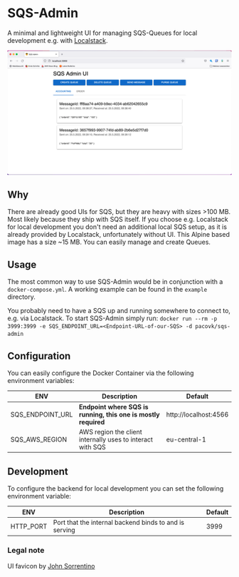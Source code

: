 # SQS-Admin

A minimal and lightweight UI for managing SQS-Queues for local development e.g. with [Localstack](https://localstack.cloud/).

![Sqs-Admin](screenshot.png)

## Why

There are already good UIs for SQS, but they are heavy with sizes >100 MB. Most likely because they ship with SQS itself.
If you choose e.g. Localstack for local development you don't need an additional local SQS setup, as it is already
provided by Localstack, unfortunately without UI.
This Alpine based image has a size ~15 MB. You can easily manage and create Queues.

## Usage

The most common way to use SQS-Admin would be in conjunction with a `docker-compose.yml`.
A working example can be found in the `example` directory.

You probably need to have a SQS up and running somewhere to connect to, e.g. via Localstack.
To start SQS-Admin simply run:
`docker run --rm -p 3999:3999 -e SQS_ENDPOINT_URL=<Endpoint-URL-of-our-SQS> -d pacovk/sqs-admin`

## Configuration

You can easily configure the Docker Container via the following environment variables:

| ENV              | Description                                                    | Default               |
| ---------------- | -------------------------------------------------------------- | --------------------- |
| SQS_ENDPOINT_URL | **Endpoint where SQS is running, this one is mostly required** | http://localhost:4566 |
| SQS_AWS_REGION   | AWS region the client internally uses to interact with SQS     | eu-central-1          |

## Development

To configure the backend for local development you can set the following environment variable:

| ENV       | Description                                            | Default |
| --------- | ------------------------------------------------------ | ------- |
| HTTP_PORT | Port that the internal backend binds to and is serving | 3999    |

### Legal note

UI favicon by [John Sorrentino](https://favicon.io/emoji-favicons/cowboy-hat-face)

